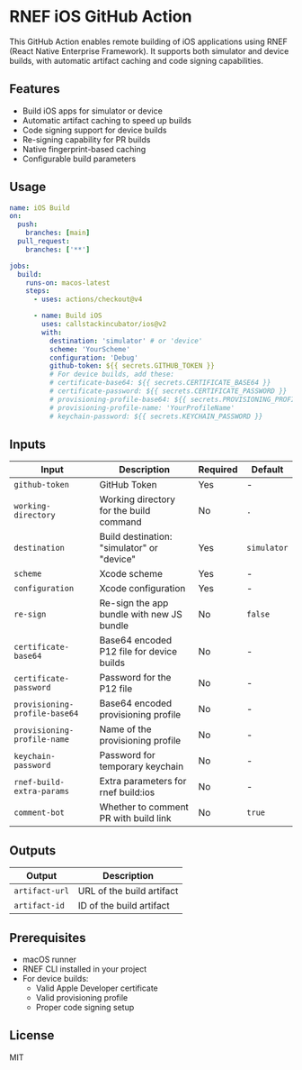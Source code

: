 # RNEF iOS GitHub Action

This GitHub Action enables remote building of iOS applications using RNEF (React Native Enterprise Framework). It supports both simulator and device builds, with automatic artifact caching and code signing capabilities.

## Features

- Build iOS apps for simulator or device
- Automatic artifact caching to speed up builds
- Code signing support for device builds
- Re-signing capability for PR builds
- Native fingerprint-based caching
- Configurable build parameters

## Usage

```yaml
name: iOS Build
on:
  push:
    branches: [main]
  pull_request:
    branches: ['**']

jobs:
  build:
    runs-on: macos-latest
    steps:
      - uses: actions/checkout@v4

      - name: Build iOS
        uses: callstackincubator/ios@v2
        with:
          destination: 'simulator' # or 'device'
          scheme: 'YourScheme'
          configuration: 'Debug'
          github-token: ${{ secrets.GITHUB_TOKEN }}
          # For device builds, add these:
          # certificate-base64: ${{ secrets.CERTIFICATE_BASE64 }}
          # certificate-password: ${{ secrets.CERTIFICATE_PASSWORD }}
          # provisioning-profile-base64: ${{ secrets.PROVISIONING_PROFILE_BASE64 }}
          # provisioning-profile-name: 'YourProfileName'
          # keychain-password: ${{ secrets.KEYCHAIN_PASSWORD }}
```

## Inputs

| Input                         | Description                                | Required | Default               |
| ----------------------------- | ------------------------------------------ | -------- | --------------------- |
| `github-token`                | GitHub Token                               | Yes      | -                     |
| `working-directory`           | Working directory for the build command    | No       | `.`                   |
| `destination`                 | Build destination: "simulator" or "device" | Yes      | `simulator`           |
| `scheme`                      | Xcode scheme                               | Yes      | -                     |
| `configuration`               | Xcode configuration                        | Yes      | -                     |
| `re-sign`                     | Re-sign the app bundle with new JS bundle  | No       | `false`               |
| `certificate-base64`          | Base64 encoded P12 file for device builds  | No       | -                     |
| `certificate-password`        | Password for the P12 file                  | No       | -                     |
| `provisioning-profile-base64` | Base64 encoded provisioning profile        | No       | -                     |
| `provisioning-profile-name`   | Name of the provisioning profile           | No       | -                     |
| `keychain-password`           | Password for temporary keychain            | No       | -                     |
| `rnef-build-extra-params`     | Extra parameters for rnef build:ios        | No       | -                     |
| `comment-bot`                 | Whether to comment PR with build link      | No       | `true`                |

## Outputs

| Output         | Description               |
| -------------- | ------------------------- |
| `artifact-url` | URL of the build artifact |
| `artifact-id`  | ID of the build artifact  |

## Prerequisites

- macOS runner
- RNEF CLI installed in your project
- For device builds:
  - Valid Apple Developer certificate
  - Valid provisioning profile
  - Proper code signing setup

## License

MIT
